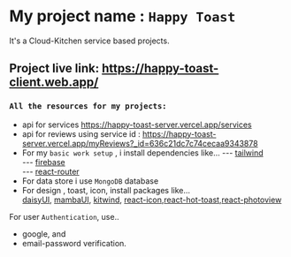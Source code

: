 # My project name : `Happy Toast`
It's a Cloud-Kitchen service based projects.

## Project live link: https://happy-toast-client.web.app/

### `All the resources for my projects:`
* api for services https://happy-toast-server.vercel.app/services
* api for reviews using service id : https://happy-toast-server.vercel.app/myReviews?_id=636c21dc7c74cecaa9343878<br/>
* For my `basic work setup` , i install dependencies like...
--- [tailwind](https://tailwindcss.com/)<br/>
--- [firebase](https://firebase.google.com/)<br/>
--- [react-router](https://reactrouter.com/en/main)<br/>
* For data store i use `MongoDB` database
* For design , toast, icon, install packages like... <br/>
 [daisyUI](https://daisyui.com/), [mambaUI](https://www.mambaui.com/), [kitwind](https://kitwind.io/), [react-icon](https://react-icons.github.io/react-icons/),[react-hot-toast](https://react-hot-toast.com/),[react-photoview](https://react-photo-view.vercel.app/en-US) <br/>
 
 For user `Authentication`, use.. 
* google, and 
* email-password verification.
<br/>
<br/>

